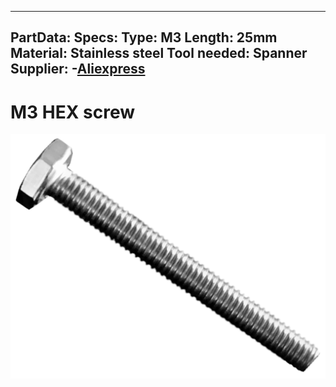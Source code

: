 

---
PartData:
    Specs:
        Type: M3
        Length: 25mm
        Material: Stainless steel
        Tool needed: Spanner
        Supplier:  -[Aliexpress](https://aliexpress.com/item/32968601031.html)
---

# M3 HEX screw


![](../../images/torni.jpg)






